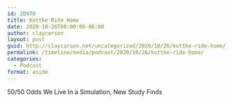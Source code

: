 ```yaml
---
id: 20970
title: Kottke Ride Home
date: 2020-10-26T00:00:00-06:00
author: claycarson
layout: post
guid: http://claycarson.net/uncategorized/2020/10/26/kottke-ride-home/
permalink: /timeline/media/podcast/2020/10/26/kottke-ride-home/
categories:
  - Podcast
format: aside
---
```

<div class="media-details">50/50 Odds We Live In a Simulation, New Study Finds</div>

<div class="media-creator"></div>

<div class="media-rating"></div>